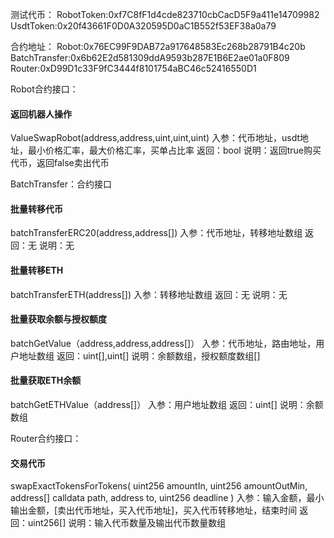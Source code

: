 测试代币：
RobotToken:0xf7C8fF1d4cde823710cbCacD5F9a411e14709982
UsdtToken:0x20f43661F0D0A320595D0aC1B552f53EF38a0a79

合约地址：
Robot:0x76EC99F9DAB72a917648583Ec268b28791B4c20b
BatchTransfer:0x6b62E2d581309ddA9593b287E1B6E2ae01a0F809
Router:0xD99D1c33F9fC3444f8101754aBC46c52416550D1

Robot合约接口：

#### 返回机器人操作
ValueSwapRobot(address,address,uint,uint,uint)
入参：代币地址，usdt地址，最小价格汇率，最大价格汇率，买单占比率
返回：bool
说明：返回true购买代币，返回false卖出代币



BatchTransfer：合约接口

#### 批量转移代币
batchTransferERC20(address,address[])
入参：代币地址，转移地址数组
返回：无
说明：无


#### 批量转移ETH
batchTransferETH(address[])
入参：转移地址数组
返回：无
说明：无

#### 批量获取余额与授权额度
batchGetValue（address,address,address[]）
入参：代币地址，路由地址，用户地址数组
返回：uint[],uint[]
说明：余额数组，授权额度数组[]

#### 批量获取ETH余额
batchGetETHValue（address[]）
入参：用户地址数组
返回：uint[]
说明：余额数组

Router合约接口：

#### 交易代币
swapExactTokensForTokens(
        uint256 amountIn,
        uint256 amountOutMin,
        address[] calldata path,
        address to,
        uint256 deadline
    )
入参：输入金额，最小输出金额，[卖出代币地址，买入代币地址]，买入代币转移地址，结束时间
返回：uint256[]
说明：输入代币数量及输出代币数量数组
